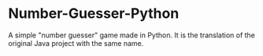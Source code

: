 # Number-Guesser-Python
A simple "number guesser" game made in Python. It is the translation of the original Java project with the same name.
